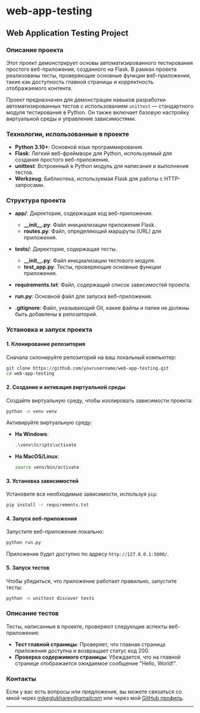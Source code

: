 ﻿# web-app-testing


## Web Application Testing Project

### Описание проекта

Этот проект демонстрирует основы автоматизированного тестирования простого веб-приложения, созданного на Flask. В рамках проекта реализованы тесты, проверяющие основные функции веб-приложения, такие как доступность главной страницы и корректность отображаемого контента.

Проект предназначен для демонстрации навыков разработки автоматизированных тестов с использованием `unittest` — стандартного модуля тестирования в Python. Он также включает базовую настройку виртуальной среды и управление зависимостями.

### Технологии, использованные в проекте

- **Python 3.10+**: Основной язык программирования.
- **Flask**: Легкий веб-фреймворк для Python, используемый для создания простого веб-приложения.
- **unittest**: Встроенный в Python модуль для написания и выполнения тестов.
- **Werkzeug**: Библиотека, используемая Flask для работы с HTTP-запросами.

### Структура проекта

- **app/**: Директория, содержащая код веб-приложения.
  - **\_\_init\_\_.py**: Файл инициализации приложения Flask.
  - **routes.py**: Файл, определяющий маршруты (URL) для приложения.
  
- **tests/**: Директория, содержащая тесты.
  - **\_\_init\_\_.py**: Файл инициализации тестового модуля.
  - **test_app.py**: Тесты, проверяющие основные функции приложения.

- **requirements.txt**: Файл, содержащий список зависимостей проекта.
- **run.py**: Основной файл для запуска веб-приложения.
- **.gitignore**: Файл, указывающий Git, какие файлы и папки не должны быть добавлены в репозиторий.

### Установка и запуск проекта

#### 1. Клонирование репозитория

Сначала склонируйте репозиторий на ваш локальный компьютер:

```bash
git clone https://github.com/yourusername/web-app-testing.git
cd web-app-testing
```

#### 2. Создание и активация виртуальной среды

Создайте виртуальную среду, чтобы изолировать зависимости проекта:

```bash
python -m venv venv
```

Активируйте виртуальную среду:

- **На Windows**:
  ```bash
  .\venv\Scripts\activate
  ```
- **На MacOS/Linux**:
  ```bash
  source venv/bin/activate
  ```

#### 3. Установка зависимостей

Установите все необходимые зависимости, используя `pip`:

```bash
pip install -r requirements.txt
```

#### 4. Запуск веб-приложения

Запустите веб-приложение локально:

```bash
python run.py
```

Приложение будет доступно по адресу `http://127.0.0.1:5000/`.

#### 5. Запуск тестов

Чтобы убедиться, что приложение работает правильно, запустите тесты:

```bash
python -m unittest discover tests
```

### Описание тестов

Тесты, написанные в проекте, проверяют следующие аспекты веб-приложения:

- **Тест главной страницы**: Проверяет, что главная страница приложения доступна и возвращает статус код 200.
- **Проверка содержимого страницы**: Убеждается, что на главной странице отображается ожидаемое сообщение "Hello, World!".

### Контакты

Если у вас есть вопросы или предложения, вы можете связаться со мной через [mikeglukharev@gmailcom](mailto:mikeglukharev@gmail.com) или через мой [GitHub профиль](https://github.com/Vasovsky).

---
